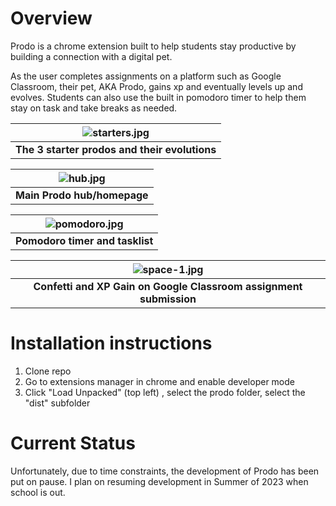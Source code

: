 # Overview

Prodo is a chrome extension built to help students stay productive by building a connection with a digital pet.

As the user completes assignments on a platform such as Google Classroom, their pet, AKA Prodo, gains xp and eventually levels up and evolves. Students can also use the built in pomodoro timer to help them stay on task and take breaks as needed. 

| ![starters.jpg](https://i.imgur.com/paTv9zN.gif) |
|:--:|
| <b>The 3 starter prodos and their evolutions</b>|

| ![hub.jpg](https://i.imgur.com/QoE4pIG.png) |
|:--:|
| <b>Main Prodo hub/homepage</b>|

| ![pomodoro.jpg](https://i.imgur.com/NsZ98A7.png) |
|:--:|
| <b>Pomodoro timer and tasklist</b>|

| ![space-1.jpg](https://i.imgur.com/P53crNN.png) |
|:--:|
| <b>Confetti and XP Gain on Google Classroom assignment submission</b>|

# Installation instructions

1. Clone repo
2. Go to extensions manager in chrome and enable developer mode
3. Click "Load Unpacked" (top left) , select the prodo folder, select the "dist" subfolder

# Current Status

Unfortunately, due to time constraints, the development of Prodo has been put on pause. I plan on resuming development in Summer of 2023 when school is out.
